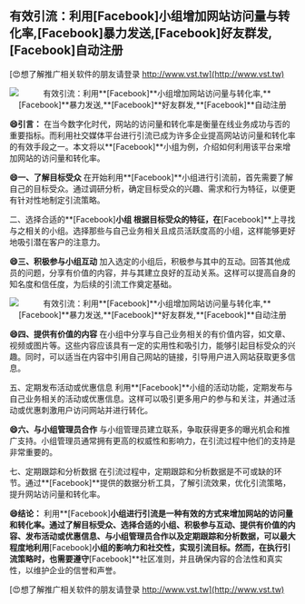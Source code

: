 ## **有效引流：利用**[Facebook]**小组增加网站访问量与转化率,**[Facebook]**暴力发送,**[Facebook]**好友群发,**[Facebook]**自动注册**

[😍想了解推广相关软件的朋友请登录 http://www.vst.tw](http://www.vst.tw)

 <center><img src="https://vst.tw/MP4/tuiguang/png/6.png" alt="有效引流：利用**[Facebook]**小组增加网站访问量与转化率,**[Facebook]**暴力发送,**[Facebook]**好友群发,**[Facebook]**自动注册"></center>

**😄引言：**
在当今数字化时代，网站的访问量和转化率是衡量在线业务成功与否的重要指标。而利用社交媒体平台进行引流已成为许多企业提高网站访问量和转化率的有效手段之一。本文将以**[Facebook]**小组为例，介绍如何利用该平台来增加网站的访问量和转化率。

**😄一、了解目标受众**
在开始利用**[Facebook]**小组进行引流前，首先需要了解自己的目标受众。通过调研分析，确定目标受众的兴趣、需求和行为特征，以便更有针对性地制定引流策略。

二、选择合适的**[Facebook]**小组
根据目标受众的特征，在**[Facebook]**上寻找与之相关的小组。选择那些与自己业务相关且成员活跃度高的小组，这样能够更好地吸引潜在客户的注意力。

**😄三、积极参与小组互动**
加入选定的小组后，积极参与其中的互动。回答其他成员的问题，分享有价值的内容，并与其建立良好的互动关系。这样可以提高自身的知名度和信任度，为后续的引流工作奠定基础。

 <center><img src="https://vst.tw/MP4/tuiguang/png/2.png" alt="有效引流：利用**[Facebook]**小组增加网站访问量与转化率,**[Facebook]**暴力发送,**[Facebook]**好友群发,**[Facebook]**自动注册"></center>

**😄四、提供有价值的内容**
在小组中分享与自己业务相关的有价值内容，如文章、视频或图片等。这些内容应该具有一定的实用性和吸引力，能够引起目标受众的兴趣。同时，可以适当在内容中引用自己网站的链接，引导用户进入网站获取更多信息。

五、定期发布活动或优惠信息
利用**[Facebook]**小组的活动功能，定期发布与自己业务相关的活动或优惠信息。这样可以吸引更多用户的参与和关注，并通过活动或优惠刺激用户访问网站并进行转化。

**😄六、与小组管理员合作**
与小组管理员建立联系，争取获得更多的曝光机会和推广支持。小组管理员通常拥有更高的权威性和影响力，在引流过程中他们的支持是非常重要的。

七、定期跟踪和分析数据
在引流过程中，定期跟踪和分析数据是不可或缺的环节。通过**[Facebook]**提供的数据分析工具，了解引流效果，优化引流策略，提升网站访问量和转化率。

**😄结论：**
利用**[Facebook]**小组进行引流是一种有效的方式来增加网站的访问量和转化率。通过了解目标受众、选择合适的小组、积极参与互动、提供有价值的内容、发布活动或优惠信息、与小组管理员合作以及定期跟踪和分析数据，可以最大程度地利用**[Facebook]**小组的影响力和社交性，实现引流目标。然而，在执行引流策略时，也需要遵守**[Facebook]**社区准则，并且确保内容的合法性和真实性，以维护企业的信誉和声誉。

[😍想了解推广相关软件的朋友请登录 http://www.vst.tw](http://www.vst.tw)



